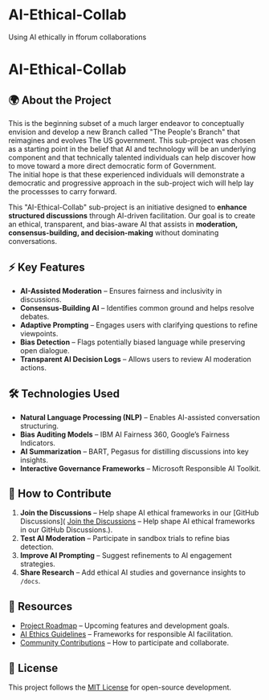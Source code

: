 # AI-Ethical-Collab
Using AI ethically in fforum collaborations
# AI-Ethical-Collab


## 🌍 About the Project

 This is the beginning  subset of a much larger endeavor to conceptually envision
 and develop a new Branch called "The People's Branch" that reimagines and evolves
 The US government.  This sub-project was chosen as a starting point in the belief that
  AI and technology will be an underlying component and that technically talented individuals
can help discover how to move toward a more direct democratic form of Government.  
 The initial hope is that these experienced individuals will demonstrate a democratic 
 and progressive approach in the sub-project wich will help lay the processses to carry forward.
 

This "AI-Ethical-Collab" sub-project is an initiative designed to **enhance structured discussions** through
AI-driven facilitation. Our goal is to create an ethical, transparent, and bias-aware AI that
assists in **moderation, consensus-building, and decision-making** without dominating conversations.

## ⚡ Key Features
- **AI-Assisted Moderation** – Ensures fairness and inclusivity in discussions.
- **Consensus-Building AI** – Identifies common ground and helps resolve debates.
- **Adaptive Prompting** – Engages users with clarifying questions to refine viewpoints.
- **Bias Detection** – Flags potentially biased language while preserving open dialogue.
- **Transparent AI Decision Logs** – Allows users to review AI moderation actions.

## 🛠️ Technologies Used
- **Natural Language Processing (NLP)** – Enables AI-assisted conversation structuring.
- **Bias Auditing Models** – IBM AI Fairness 360, Google’s Fairness Indicators.
- **AI Summarization** – BART, Pegasus for distilling discussions into key insights.
- **Interactive Governance Frameworks** – Microsoft Responsible AI Toolkit.

## 🚀 How to Contribute
1. **Join the Discussions** – Help shape AI ethical frameworks in our [GitHub Discussions]( [Join the Discussions](https://github.com/45Harley/AI-Ethical-Collab/discussions) – Help shape AI ethical frameworks in our GitHub Discussions.).
2. **Test AI Moderation** – Participate in sandbox trials to refine bias detection.
3. **Improve AI Prompting** – Suggest refinements to AI engagement strategies.
4. **Share Research** – Add ethical AI studies and governance insights to `/docs`.

## 🔗 Resources
- [Project Roadmap](#) – Upcoming features and development goals.
- [AI Ethics Guidelines](#) – Frameworks for responsible AI facilitation.
- [Community Contributions](#) – How to participate and collaborate.

## 📜 License
This project follows the [MIT License](LICENSE) for open-source development.


